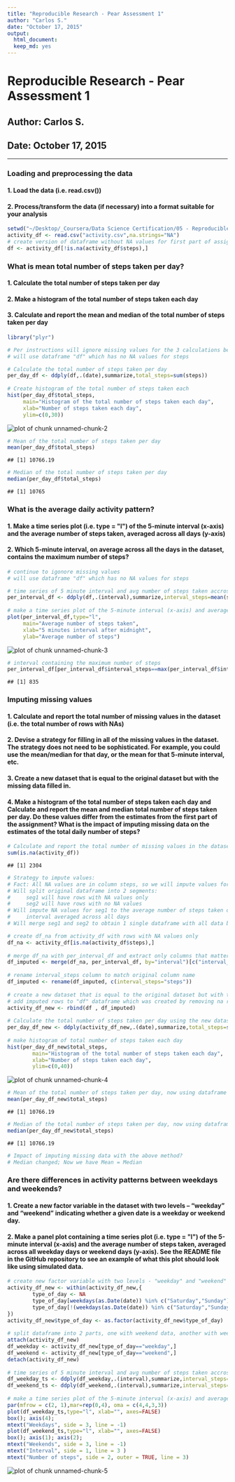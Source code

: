 ```yaml
---
title: "Reproducible Research - Pear Assessment 1"
author: "Carlos S."
date: "October 17, 2015"
output: 
  html_document:
  keep_md: yes
---
```


# Reproducible Research - Pear Assessment 1
## Author: Carlos S.
## Date: October 17, 2015

***

### Loading and preprocessing the data

#### 1. Load the data (i.e. read.csv())
#### 2. Process/transform the data (if necessary) into a format suitable for your analysis


```r
setwd("~/Desktop/_Coursera/Data Science Certification/05 - Reproducible Research/Project 1")
activity_df <- read.csv("activity.csv",na.strings="NA")
# create version of dataframe without NA values for first part of assignment
df <- activity_df[!is.na(activity_df$steps),]
```

### What is mean total number of steps taken per day?

#### 1. Calculate the total number of steps taken per day
#### 2. Make a histogram of the total number of steps taken each day
#### 3. Calculate and report the mean and median of the total number of steps taken per day


```r
library("plyr")

# Per instructions will ignore missing values for the 3 calculations below
# will use dataframe "df" which has no NA values for steps

# Calculate the total number of steps taken per day
per_day_df <- ddply(df,.(date),summarize,total_steps=sum(steps))
	
# Create histogram of the total number of steps taken each
hist(per_day_df$total_steps,
     main="Histogram of the total number of steps taken each day",
     xlab="Number of steps taken each day",
     ylim=c(0,30))
```

![plot of chunk unnamed-chunk-2](figure/unnamed-chunk-2-1.png) 

```r
# Mean of the total number of steps taken per day
mean(per_day_df$total_steps)
```

```
## [1] 10766.19
```

```r
# Median of the total number of steps taken per day
median(per_day_df$total_steps)
```

```
## [1] 10765
```

### What is the average daily activity pattern?

#### 1. Make a time series plot (i.e. type = "l") of the 5-minute interval (x-axis) and the average number of steps taken, averaged across all days (y-axis)
#### 2. Which 5-minute interval, on average across all the days in the dataset, contains the maximum number of steps?


```r
# continue to igonore missing values
# will use dataframe "df" which has no NA values for steps

# time series of 5 minute interval and avg number of steps taken accross all days
per_interval_df <- ddply(df,.(interval),summarize,interval_steps=mean(steps))
    
# make a time series plot of the 5-minute interval (x-axis) and average number of steps taken
plot(per_interval_df,type="l",
     main="Average number of steps taken", 
     xlab="5 minutes interval after midnight", 
     ylab="Average number of steps")
```

![plot of chunk unnamed-chunk-3](figure/unnamed-chunk-3-1.png) 

```r
# interval containing the maximum number of steps
per_interval_df[per_interval_df$interval_steps==max(per_interval_df$interval_steps),1]
```

```
## [1] 835
```

### Imputing missing values

#### 1. Calculate and report the total number of missing values in the dataset (i.e. the total number of rows with NAs)
#### 2. Devise a strategy for filling in all of the missing values in the dataset. The strategy does not need to be sophisticated. For example, you could use the mean/median for that day, or the mean for that 5-minute interval, etc.
#### 3. Create a new dataset that is equal to the original dataset but with the missing data filled in.
#### 4. Make a histogram of the total number of steps taken each day and Calculate and report the mean and median total number of steps taken per day. Do these values differ from the estimates from the first part of the assignment? What is the impact of imputing missing data on the estimates of the total daily number of steps?


```r
# Calculate and report the total number of missing values in the dataset
sum(is.na(activity_df))
```

```
## [1] 2304
```

```r
# Strategy to impute values: 
# Fact: All NA values are in column steps, so we will impute values for this column only
# Will split original dataframe into 2 segments: 
#     seg1 will have rows with NA values only 
#     seg2 will have rows with no NA values
# Will impute NA values for seg1 to the average number of steps taken on 5 minutes
#     interval averaged across all days
# Will merge seg1 and seg2 to obtain 1 single dataframe with all data but no NA values

# create df_na from activity_df with rows with NA values only
df_na <- activity_df[is.na(activity_df$steps),]
    
# merge df_na with per_interval_df and extract only columns that matter
df_imputed <- merge(df_na, per_interval_df, by="interval")[c("interval_steps","date","interval")]
    
# rename interval_steps column to match original column name
df_imputed <- rename(df_imputed, c(interval_steps="steps"))
    
# create a new dataset that is equal to the original dataset but with the missing data filled in.
# add imputed rows to "df" dataframe which was created by removing na rows from original dataframe
activity_df_new <- rbind(df , df_imputed)
    
# Calculate the total number of steps taken per day using the new dataset with imputed values
per_day_df_new <- ddply(activity_df_new,.(date),summarize,total_steps=sum(steps))
    
# make histogram of total number of steps taken each day
hist(per_day_df_new$total_steps, 
    	main="Histogram of the total number of steps taken each day",
    	xlab="Number of steps taken each day",
    	ylim=c(0,40))
```

![plot of chunk unnamed-chunk-4](figure/unnamed-chunk-4-1.png) 

```r
# Mean of the total number of steps taken per day, now using dataframe with imputed values
mean(per_day_df_new$total_steps)
```

```
## [1] 10766.19
```

```r
# Median of the total number of steps taken per day, now using dataframe with imputed values
median(per_day_df_new$total_steps)
```

```
## [1] 10766.19
```

```r
# Impact of imputing missing data with the above method?	
# Median changed; Now we have Mean = Median 
```

### Are there differences in activity patterns between weekdays and weekends?

#### 1. Create a new factor variable in the dataset with two levels – “weekday” and “weekend” indicating whether a given date is a weekday or weekend day.
#### 2. Make a panel plot containing a time series plot (i.e. type = "l") of the 5-minute interval (x-axis) and the average number of steps taken, averaged across all weekday days or weekend days (y-axis). See the README file in the GitHub repository to see an example of what this plot should look like using simulated data.


```r
# create new factor variable with two levels - "weekday" and "weekend"
activity_df_new <- within(activity_df_new,{
		type_of_day <- NA
		type_of_day[weekdays(as.Date(date)) %in% c("Saturday","Sunday")] <- "weekend"
		type_of_day[!(weekdays(as.Date(date)) %in% c("Saturday","Sunday"))] <- "weekday"
})
activity_df_new$type_of_day <- as.factor(activity_df_new$type_of_day)
	
# split dataframe into 2 parts, one with weekend data, another with weekday data
attach(activity_df_new)
df_weekday <- activity_df_new[type_of_day=="weekday",]
df_weekend <- activity_df_new[type_of_day=="weekend",]
detach(activity_df_new)
	
# time series of 5 minute interval and avg number of steps taken accross all days (weekdays and weekend days)
df_weekday_ts <- ddply(df_weekday,.(interval),summarize,interval_steps=mean(steps))
df_weekend_ts <- ddply(df_weekend,.(interval),summarize,interval_steps=mean(steps))
    
# make a time series plot of the 5-minute interval (x-axis) and average number of steps taken
par(mfrow = c(2, 1),mar=rep(0,4), oma = c(4,4,3,3))
plot(df_weekday_ts,type="l", xlab="", axes=FALSE)	
box(); axis(4); 
mtext("Weekdays", side = 3, line = -1)
plot(df_weekend_ts,type="l", xlab="", axes=FALSE)
box(); axis(1); axis(2); 
mtext("Weekends", side = 3, line = -1)
mtext("Interval", side = 1, line = 3 )
mtext("Number of steps", side = 2, outer = TRUE, line = 3)
```

![plot of chunk unnamed-chunk-5](figure/unnamed-chunk-5-1.png) 

